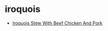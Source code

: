 # iroquois

 * [Iroquois Stew With Beef Chicken And Pork](../../index/i/iroquois-stew-with-beef-chicken-and-pork-865.json)
